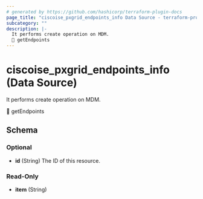 ```yaml
---
# generated by https://github.com/hashicorp/terraform-plugin-docs
page_title: "ciscoise_pxgrid_endpoints_info Data Source - terraform-provider-ciscoise"
subcategory: ""
description: |-
  It performs create operation on MDM.
  🚧 getEndpoints
---
```


# ciscoise_pxgrid_endpoints_info (Data Source)

It performs create operation on MDM.

🚧 getEndpoints



<!-- schema generated by tfplugindocs -->
## Schema

### Optional

- **id** (String) The ID of this resource.

### Read-Only

- **item** (String)



